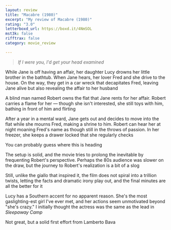 ```yaml
---
layout: review
title: "Macabre (1980)"
excerpt: "My review of Macabre (1980)"
rating: "3.0"
letterboxd_url: https://boxd.it/4NmSOL
mst3k: false
rifftrax: false
category: movie_review

---
```


<blockquote><i>If I were you, I'd get your head examined</i></blockquote>While Jane is off having an affair, her daughter Lucy drowns her little brother in the bathtub. When Jane hears, her lover Fred and she drive to the house. On the way, they get in a car wreck that decapitates Fred, leaving Jane alive but also revealing the affair to her husband

A blind man named Robert owns the flat that Jane rents for her affair. Robert carries a flame for her — though she isn't interested, she still toys with him, bathing in front of him and flirting

After a year in a mental ward, Jane gets out and decides to move into the flat while she mourns Fred, making a shrine to him. Robert can hear her at night moaning Fred's name as though still in the throws of passion. In her freezer, she keeps a drawer locked that she regularly checks

You can probably guess where this is heading

The setup is solid, and the movie tries to prolong the inevitable by frequenting Robert's perspective. Perhaps the 80s audience was slower on the draw, but the journey to Robert's realization is a bit of a slog

Still, unlike the giallo that inspired it, the film does not spiral into a trillion twists, letting the facts and dramatic irony play out, and the final minutes are all the better for it

Lucy has a Southern accent for no apparent reason. She's the most gaslighting-est girl I've ever met, and her actions seem unmotivated beyond "she's crazy." I initially thought the actress was the same as the lead in <i>Sleepaway Camp</i>

Not great, but a solid first effort from Lamberto Bava